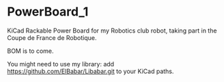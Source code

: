 # PowerBoard_1

KiCad Rackable Power Board for my Robotics club robot, taking part in the Coupe de France de Robotique.

BOM is to come.	

You might need to use my library:
add https://github.com/ElBabar/Libabar.git
to your KiCad paths.
